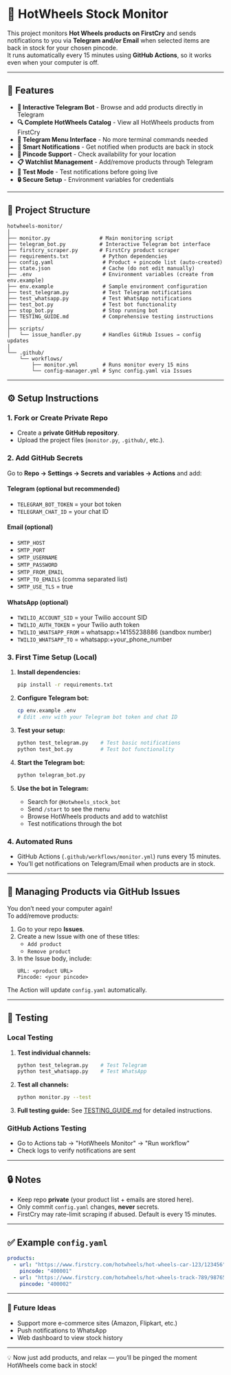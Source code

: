 # 🔔 HotWheels Stock Monitor

This project monitors **Hot Wheels products on FirstCry** and sends notifications to you via **Telegram and/or Email** when selected items are back in stock for your chosen pincode.  
It runs automatically every 15 minutes using **GitHub Actions**, so it works even when your computer is off.  

---

## 🚀 Features
- **🤖 Interactive Telegram Bot** - Browse and add products directly in Telegram
- **🔍 Complete HotWheels Catalog** - View all HotWheels products from FirstCry
- **📱 Telegram Menu Interface** - No more terminal commands needed
- **🔔 Smart Notifications** - Get notified when products are back in stock
- **📍 Pincode Support** - Check availability for your location
- **📋 Watchlist Management** - Add/remove products through Telegram
- **🧪 Test Mode** - Test notifications before going live
- **🔒 Secure Setup** - Environment variables for credentials

---

## 📂 Project Structure
```
hotwheels-monitor/
│
├── monitor.py                # Main monitoring script
├── telegram_bot.py           # Interactive Telegram bot interface
├── firstcry_scraper.py       # FirstCry product scraper
├── requirements.txt           # Python dependencies
├── config.yaml                # Product + pincode list (auto-created)
├── state.json                 # Cache (do not edit manually)
├── .env                       # Environment variables (create from env.example)
├── env.example                # Sample environment configuration
├── test_telegram.py           # Test Telegram notifications
├── test_whatsapp.py           # Test WhatsApp notifications
├── test_bot.py                # Test bot functionality
├── stop_bot.py                # Stop running bot
├── TESTING_GUIDE.md           # Comprehensive testing instructions
│
├── scripts/
│   └── issue_handler.py       # Handles GitHub Issues → config updates
│
└── .github/
    └── workflows/
        ├── monitor.yml        # Runs monitor every 15 mins
        └── config-manager.yml # Sync config.yaml via Issues
```

---

## ⚙️ Setup Instructions

### 1. Fork or Create Private Repo
- Create a **private GitHub repository**.
- Upload the project files (`monitor.py`, `.github/`, etc.).

### 2. Add GitHub Secrets
Go to **Repo → Settings → Secrets and variables → Actions** and add:

#### Telegram (optional but recommended)
- `TELEGRAM_BOT_TOKEN` = your bot token  
- `TELEGRAM_CHAT_ID` = your chat ID  

#### Email (optional)
- `SMTP_HOST`
- `SMTP_PORT`
- `SMTP_USERNAME`
- `SMTP_PASSWORD`
- `SMTP_FROM_EMAIL`
- `SMTP_TO_EMAILS` (comma separated list)
- `SMTP_USE_TLS` = true

#### WhatsApp (optional)
- `TWILIO_ACCOUNT_SID` = your Twilio account SID
- `TWILIO_AUTH_TOKEN` = your Twilio auth token
- `TWILIO_WHATSAPP_FROM` = whatsapp:+14155238886 (sandbox number)
- `TWILIO_WHATSAPP_TO` = whatsapp:+your_phone_number

### 3. First Time Setup (Local)

1. **Install dependencies:**
   ```bash
   pip install -r requirements.txt
   ```

2. **Configure Telegram bot:**
   ```bash
   cp env.example .env
   # Edit .env with your Telegram bot token and chat ID
   ```

3. **Test your setup:**
   ```bash
   python test_telegram.py    # Test basic notifications
   python test_bot.py         # Test bot functionality
   ```

4. **Start the Telegram bot:**
   ```bash
   python telegram_bot.py
   ```

5. **Use the bot in Telegram:**
   - Search for `@Hotwheels_stock_bot`
   - Send `/start` to see the menu
   - Browse HotWheels products and add to watchlist
   - Test notifications through the bot

### 4. Automated Runs
- GitHub Actions (`.github/workflows/monitor.yml`) runs every 15 minutes.
- You’ll get notifications on Telegram/Email when products are in stock.

---

## 📝 Managing Products via GitHub Issues
You don’t need your computer again!  
To add/remove products:

1. Go to your repo **Issues**.
2. Create a new Issue with one of these titles:
   - `Add product`
   - `Remove product`
3. In the Issue body, include:
   ```
   URL: <product URL>
   Pincode: <your pincode>
   ```

The Action will update `config.yaml` automatically.

---

## 🧪 Testing

### Local Testing
1. **Test individual channels:**
   ```bash
   python test_telegram.py    # Test Telegram
   python test_whatsapp.py    # Test WhatsApp
   ```

2. **Test all channels:**
   ```bash
   python monitor.py --test
   ```

3. **Full testing guide:** See [TESTING_GUIDE.md](TESTING_GUIDE.md) for detailed instructions.

### GitHub Actions Testing
- Go to Actions tab → "HotWheels Monitor" → "Run workflow"
- Check logs to verify notifications are sent

---

## 🔒 Notes
- Keep repo **private** (your product list + emails are stored here).
- Only commit `config.yaml` changes, **never** secrets.
- FirstCry may rate-limit scraping if abused. Default is every 15 minutes.

---

## ✅ Example `config.yaml`
```yaml
products:
  - url: "https://www.firstcry.com/hotwheels/hot-wheels-car-123/123456"
    pincode: "400001"
  - url: "https://www.firstcry.com/hotwheels/hot-wheels-track-789/987654"
    pincode: "400002"
```

---

### 🔮 Future Ideas
- Support more e-commerce sites (Amazon, Flipkart, etc.)
- Push notifications to WhatsApp
- Web dashboard to view stock history

---

💡 Now just add products, and relax — you’ll be pinged the moment HotWheels come back in stock!
